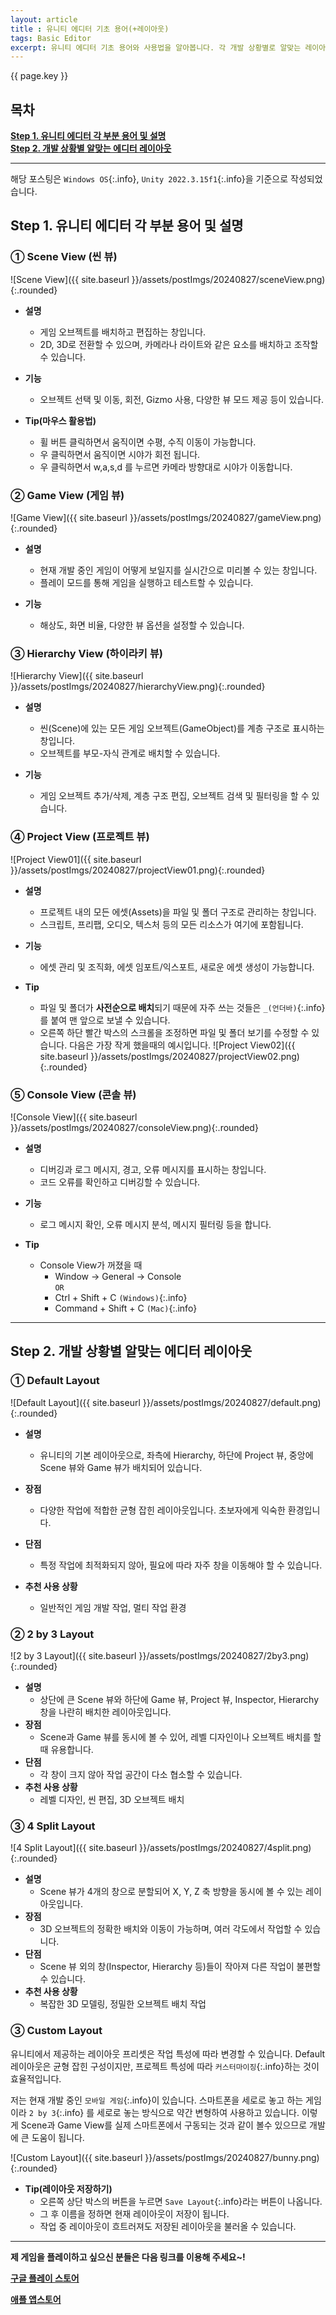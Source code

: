 ```yaml
---
layout: article 
title : 유니티 에디터 기초 용어(+레이아웃)
tags: Basic Editor
excerpt: 유니티 에디터 기초 용어와 사용법을 알아봅니다. 각 개발 상황별로 알맞는 레이아웃을 선택합니다.
---
```


{{ page.key }}

## 목차
**[Step 1. 유니티 에디터 각 부분 용어 및 설명](#step-1-유니티-에디터-각-부분-용어-및-설명)**<br/>
**[Step 2. 개발 상황별 알맞는 에디터 레이아웃](#step-2-개발-상황별-알맞는-에디터-레이아웃)**<br/>

---
해당 포스팅은 `Windows OS`{:.info}, `Unity 2022.3.15f1`{:.info}을 기준으로 작성되었습니다.

## Step 1. 유니티 에디터 각 부분 용어 및 설명 
### ① Scene View (씬 뷰)
![Scene View]({{ site.baseurl }}/assets/postImgs/20240827/sceneView.png){:.rounded}

- **설명**      
    - 게임 오브젝트를 배치하고 편집하는 창입니다. 
    - 2D, 3D로 전환할 수 있으며, 카메라나 라이트와 같은 요소를 배치하고 조작할 수 있습니다.             

- **기능**      
    - 오브젝트 선택 및 이동, 회전, Gizmo 사용, 다양한 뷰 모드 제공 등이 있습니다.   
    
- **Tip(마우스 활용법)**
    - 휠 버튼 클릭하면서 움직이면 수평, 수직 이동이 가능합니다.
    - 우 클릭하면서 움직이면 시야가 회전 됩니다.
    - 우 클릭하면서 w,a,s,d 를 누르면 카메라 방향대로 시야가 이동합니다.

### ② Game View (게임 뷰)
![Game View]({{ site.baseurl }}/assets/postImgs/20240827/gameView.png){:.rounded}

- **설명**
    - 현재 개발 중인 게임이 어떻게 보일지를 실시간으로 미리볼 수 있는 창입니다.
    - 플레이 모드를 통해 게임을 실행하고 테스트할 수 있습니다.

- **기능** 
    - 해상도, 화면 비율, 다양한 뷰 옵션을 설정할 수 있습니다.

### ③ Hierarchy View (하이라키 뷰)
![Hierarchy View]({{ site.baseurl }}/assets/postImgs/20240827/hierarchyView.png){:.rounded}

- **설명**
    - 씬(Scene)에 있는 모든 게임 오브젝트(GameObject)를 계층 구조로 표시하는 창입니다. 
    - 오브젝트를 부모-자식 관계로 배치할 수 있습니다.

- **기능** 
    - 게임 오브젝트 추가/삭제, 계층 구조 편집, 오브젝트 검색 및 필터링을 할 수 있습니다.

### ④ Project View (프로젝트 뷰)
![Project View01]({{ site.baseurl }}/assets/postImgs/20240827/projectView01.png){:.rounded}

- **설명**
    - 프로젝트 내의 모든 에셋(Assets)을 파일 및 폴더 구조로 관리하는 창입니다.
    - 스크립트, 프리팹, 오디오, 텍스처 등의 모든 리소스가 여기에 포함됩니다.

- **기능**
    - 에셋 관리 및 조직화, 에셋 임포트/익스포트, 새로운 에셋 생성이 가능합니다.

- **Tip**
    - 파일 및 폴더가 **사전순으로 배치**되기 때문에 자주 쓰는 것들은 `_(언더바)`{:.info}를 붙여 맨 앞으로 보낼 수 있습니다.
    - 오른쪽 하단 빨간 박스의 스크롤을 조정하면 파일 및 폴더 보기를 수정할 수 있습니다. 다음은 가장 작게 했을때의 예시입니다.
    ![Project View02]({{ site.baseurl }}/assets/postImgs/20240827/projectView02.png){:.rounded}

### ⑤ Console View (콘솔 뷰)
![Console View]({{ site.baseurl }}/assets/postImgs/20240827/consoleView.png){:.rounded}

- **설명** 
    - 디버깅과 로그 메시지, 경고, 오류 메시지를 표시하는 창입니다. 
    - 코드 오류를 확인하고 디버깅할 수 있습니다.

- **기능** 
    - 로그 메시지 확인, 오류 메시지 분석, 메시지 필터링 등을 합니다.

- **Tip**
    - Console View가 꺼졌을 때
        - Window -> General -> Console      
        `OR`
        - Ctrl + Shift + C `(Windows)`{:.info}
        - Command + Shift + C `(Mac)`{:.info}

---
## Step 2. 개발 상황별 알맞는 에디터 레이아웃 

### ① Default Layout    
![Default Layout]({{ site.baseurl }}/assets/postImgs/20240827/default.png){:.rounded}

- **설명** 
    - 유니티의 기본 레이아웃으로, 좌측에 Hierarchy, 하단에 Project 뷰, 중앙에 Scene 뷰와 Game 뷰가 배치되어 있습니다.

- **장점**
    - 다양한 작업에 적합한 균형 잡힌 레이아웃입니다. 초보자에게 익숙한 환경입니다.
- **단점**
    - 특정 작업에 최적화되지 않아, 필요에 따라 자주 창을 이동해야 할 수 있습니다.
- **추천 사용 상황**
    - 일반적인 게임 개발 작업, 멀티 작업 환경

### ② 2 by 3 Layout      
![2 by 3 Layout]({{ site.baseurl }}/assets/postImgs/20240827/2by3.png){:.rounded}

- **설명**
    - 상단에 큰 Scene 뷰와 하단에 Game 뷰, Project 뷰, Inspector, Hierarchy 창을 나란히 배치한 레이아웃입니다.
- **장점**
    - Scene과 Game 뷰를 동시에 볼 수 있어, 레벨 디자인이나 오브젝트 배치를 할 때 유용합니다.
- **단점**
    - 각 창이 크지 않아 작업 공간이 다소 협소할 수 있습니다.
- **추천 사용 상황**
    - 레벨 디자인, 씬 편집, 3D 오브젝트 배치

### ③ 4 Split Layout    
![4 Split Layout]({{ site.baseurl }}/assets/postImgs/20240827/4split.png){:.rounded}

- **설명**
    - Scene 뷰가 4개의 창으로 분할되어 X, Y, Z 축 방향을 동시에 볼 수 있는 레이아웃입니다.
- **장점**
    - 3D 오브젝트의 정확한 배치와 이동이 가능하며, 여러 각도에서 작업할 수 있습니다.
- **단점**
    - Scene 뷰 외의 창(Inspector, Hierarchy 등)들이 작아져 다른 작업이 불편할 수 있습니다.
- **추천 사용 상황**
    - 복잡한 3D 모델링, 정밀한 오브젝트 배치 작업

### ③ Custom Layout    

유니티에서 제공하는 레이아웃 프리셋은 작업 특성에 따라 변경할 수 있습니다. 
Default 레이아웃은 균형 잡힌 구성이지만, 프로젝트 특성에 따라 `커스터마이징`{:.info}하는 것이 효율적입니다.

저는 현재 개발 중인 `모바일 게임`{:.info}이 있습니다. 
스마트폰을 세로로 놓고 하는 게임이라 `2 by 3`{:.info} 를 세로로 놓는 방식으로 약간 변형하여 사용하고 있습니다.
이렇게 Scene과 Game View를 실제 스마트폰에서 구동되는 것과 같이 볼수 있으므로 개발에 큰 도움이 됩니다.

![Custom Layout]({{ site.baseurl }}/assets/postImgs/20240827/bunny.png){:.rounded}

- **Tip(레이아웃 저장하기)**
    - 오른쪽 상단 박스의 버튼을 누르면 `Save Layout`{:.info}라는 버튼이 나옵니다.
    - 그 후 이름을 정하면 현재 레이아웃이 저장이 됩니다.
    - 작업 중 레이아웃이 흐트러져도 저장된 레이아웃을 불러올 수 있습니다. 

---
**제 게임을 플레이하고 싶으신 분들은 다음 링크를 이용해 주세요~!**

[**구글 플레이 스토어**](https://play.google.com/store/apps/details?id=com.ccGrape.BunnyBunny)

[**애플 앱스토어**](https://apps.apple.com/kr/app/bunnybunny-io/id6504274647?platform=iphone)